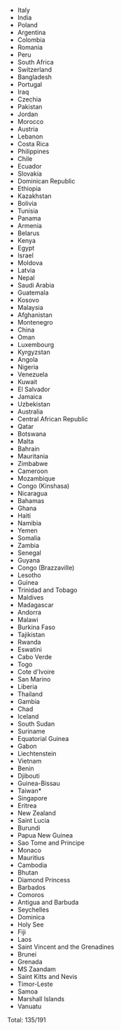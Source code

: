 * Italy
* India
* Poland
* Argentina
* Colombia
* Romania
* Peru
* South Africa
* Switzerland
* Bangladesh
* Portugal
* Iraq
* Czechia
* Pakistan
* Jordan
* Morocco
* Austria
* Lebanon
* Costa Rica
* Philippines
* Chile
* Ecuador
* Slovakia
* Dominican Republic
* Ethiopia
* Kazakhstan
* Bolivia
* Tunisia
* Panama
* Armenia
* Belarus
* Kenya
* Egypt
* Israel
* Moldova
* Latvia
* Nepal
* Saudi Arabia
* Guatemala
* Kosovo
* Malaysia
* Afghanistan
* Montenegro
* China
* Oman
* Luxembourg
* Kyrgyzstan
* Angola
* Nigeria
* Venezuela
* Kuwait
* El Salvador
* Jamaica
* Uzbekistan
* Australia
* Central African Republic
* Qatar
* Botswana
* Malta
* Bahrain
* Mauritania
* Zimbabwe
* Cameroon
* Mozambique
* Congo (Kinshasa)
* Nicaragua
* Bahamas
* Ghana
* Haiti
* Namibia
* Yemen
* Somalia
* Zambia
* Senegal
* Guyana
* Congo (Brazzaville)
* Lesotho
* Guinea
* Trinidad and Tobago
* Maldives
* Madagascar
* Andorra
* Malawi
* Burkina Faso
* Tajikistan
* Rwanda
* Eswatini
* Cabo Verde
* Togo
* Cote d'Ivoire
* San Marino
* Liberia
* Thailand
* Gambia
* Chad
* Iceland
* South Sudan
* Suriname
* Equatorial Guinea
* Gabon
* Liechtenstein
* Vietnam
* Benin
* Djibouti
* Guinea-Bissau
* Taiwan*
* Singapore
* Eritrea
* New Zealand
* Saint Lucia
* Burundi
* Papua New Guinea
* Sao Tome and Principe
* Monaco
* Mauritius
* Cambodia
* Bhutan
* Diamond Princess
* Barbados
* Comoros
* Antigua and Barbuda
* Seychelles
* Dominica
* Holy See
* Fiji
* Laos
* Saint Vincent and the Grenadines
* Brunei
* Grenada
* MS Zaandam
* Saint Kitts and Nevis
* Timor-Leste
* Samoa
* Marshall Islands
* Vanuatu

Total: 135/191